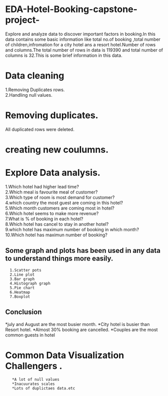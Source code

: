 # EDA-Hotel-Booking-capstone-project-
Explore and analyze data to discover important factors in booking.In this data contains some basic information like total no.of booking ,total number of children,infromation for a city hotel ans a resort hotel.Number of rows and columns.The total number of rows in data is 119390 and total number of columns is 32.This is some brief information in this data.
# Data cleaning                                                                                                                        
1.Removing Duplicates rows.                                                                                                       
2.Handling null values.                                                                                                             
# Removing duplicates.
   All duplicated rows were deleted.
# creating new coulumns.                                                                                                                
# Explore Data analysis. 
1.Which hotel had higher lead time?                                                                                                                                                
2.Which meal is favourite meal of customer?                                                                                      
3.Which type of room is most demand for customer?                                                                                  
4.which country the most guest are coming in this hotel?                                                                           
5.Which month customers are coming most in hotel?                                                                                  
6.Which hotel seems to make more revenue?                                                                                          
7.What is % of booking in each hotel?                                                                                              
8.Which hotel has cancel to stay in another hotel?                                                                                 
9.which hotel has maximum number of booking in which month?                                                                        
10.Which hotel has maximun number of booking?
## Some graph and plots has been used in any data to understand things more easily.                                               
      1.Scatter pots                                                                                                                    
      2.Line plot
      3.Bar graph                                                                                                                        
      4.Histograph graph   
      5.Pie chart
      6.Heatmap
      7.Boxplot
## Conclusion 
   *july and August are the most busier month.
   *City hotel is busier than Resort hotel.
   *Almost 30% booking are cancelled.
   *Couples are the most common guests in hotel
#  Common Data Visualization Challengers .                                                                              
       *A lot of null values  
       *Inacuurates scales 
       *Lots of duplictaes data.etc
